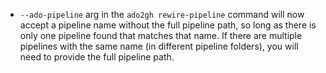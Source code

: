 - `--ado-pipeline` arg in the `ado2gh rewire-pipeline` command will now accept a pipeline name without the full pipeline path, so long as there is only one pipeline found that matches that name. If there are multiple pipelines with the same name (in different pipeline folders), you will need to provide the full pipeline path.
